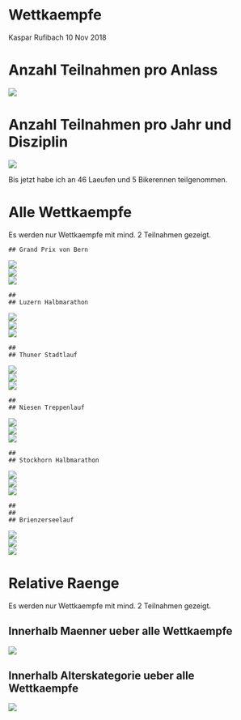 Wettkaempfe
================
Kaspar Rufibach
10 Nov 2018

Anzahl Teilnahmen pro Anlass
============================

<img src="1_wettkaempfe_files/figure-markdown_github/unnamed-chunk-1-1.png" style="display: block; margin: auto;" />

Anzahl Teilnahmen pro Jahr und Disziplin
========================================

<img src="1_wettkaempfe_files/figure-markdown_github/unnamed-chunk-2-1.png" style="display: block; margin: auto;" />

Bis jetzt habe ich an 46 Laeufen und 5 Bikerennen teilgenommen.

Alle Wettkaempfe
================

Es werden nur Wettkaempfe mit mind. 2 Teilnahmen gezeigt.

    ## Grand Prix von Bern

<img src="1_wettkaempfe_files/figure-markdown_github/unnamed-chunk-3-1.png" style="display: block; margin: auto;" /><img src="1_wettkaempfe_files/figure-markdown_github/unnamed-chunk-3-2.png" style="display: block; margin: auto;" /><img src="1_wettkaempfe_files/figure-markdown_github/unnamed-chunk-3-3.png" style="display: block; margin: auto;" />

    ## 
    ## Luzern Halbmarathon

<img src="1_wettkaempfe_files/figure-markdown_github/unnamed-chunk-3-4.png" style="display: block; margin: auto;" /><img src="1_wettkaempfe_files/figure-markdown_github/unnamed-chunk-3-5.png" style="display: block; margin: auto;" /><img src="1_wettkaempfe_files/figure-markdown_github/unnamed-chunk-3-6.png" style="display: block; margin: auto;" />

    ## 
    ## Thuner Stadtlauf

<img src="1_wettkaempfe_files/figure-markdown_github/unnamed-chunk-3-7.png" style="display: block; margin: auto;" /><img src="1_wettkaempfe_files/figure-markdown_github/unnamed-chunk-3-8.png" style="display: block; margin: auto;" /><img src="1_wettkaempfe_files/figure-markdown_github/unnamed-chunk-3-9.png" style="display: block; margin: auto;" />

    ## 
    ## Niesen Treppenlauf

<img src="1_wettkaempfe_files/figure-markdown_github/unnamed-chunk-3-10.png" style="display: block; margin: auto;" /><img src="1_wettkaempfe_files/figure-markdown_github/unnamed-chunk-3-11.png" style="display: block; margin: auto;" /><img src="1_wettkaempfe_files/figure-markdown_github/unnamed-chunk-3-12.png" style="display: block; margin: auto;" />

    ## 
    ## Stockhorn Halbmarathon

<img src="1_wettkaempfe_files/figure-markdown_github/unnamed-chunk-3-13.png" style="display: block; margin: auto;" /><img src="1_wettkaempfe_files/figure-markdown_github/unnamed-chunk-3-14.png" style="display: block; margin: auto;" /><img src="1_wettkaempfe_files/figure-markdown_github/unnamed-chunk-3-15.png" style="display: block; margin: auto;" />

    ## 
    ## 
    ## Brienzerseelauf

<img src="1_wettkaempfe_files/figure-markdown_github/unnamed-chunk-3-16.png" style="display: block; margin: auto;" /><img src="1_wettkaempfe_files/figure-markdown_github/unnamed-chunk-3-17.png" style="display: block; margin: auto;" /><img src="1_wettkaempfe_files/figure-markdown_github/unnamed-chunk-3-18.png" style="display: block; margin: auto;" />

Relative Raenge
===============

Es werden nur Wettkaempfe mit mind. 2 Teilnahmen gezeigt.

Innerhalb Maenner ueber alle Wettkaempfe
----------------------------------------

<img src="1_wettkaempfe_files/figure-markdown_github/unnamed-chunk-4-1.png" style="display: block; margin: auto;" />

Innerhalb Alterskategorie ueber alle Wettkaempfe
------------------------------------------------

<img src="1_wettkaempfe_files/figure-markdown_github/unnamed-chunk-5-1.png" style="display: block; margin: auto;" />
